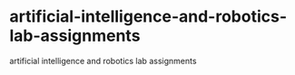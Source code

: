 # artificial-intelligence-and-robotics-lab-assignments
artificial intelligence and robotics lab assignments
